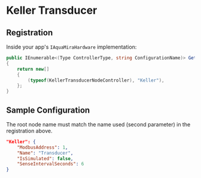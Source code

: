 ﻿# Keller Transducer

## Registration

Inside your app's `IAquaMiraHardware` implementation:

```csharp
public IEnumerable<(Type ControllerType, string ConfigurationName)> GetAvailableSensingNodeControllers()
{
    return new[]
    {
        (typeof(KellerTransducerNodeController), "Keller"),
    };
}
```

## Sample Configuration

The root node name must match the name used (second parameter) in the registration above.

```json
"Keller": {
	"ModbusAddress": 1,
	"Name": "Transducer",
	"IsSimulated": false,
	"SenseIntervalSeconds": 6
}
```